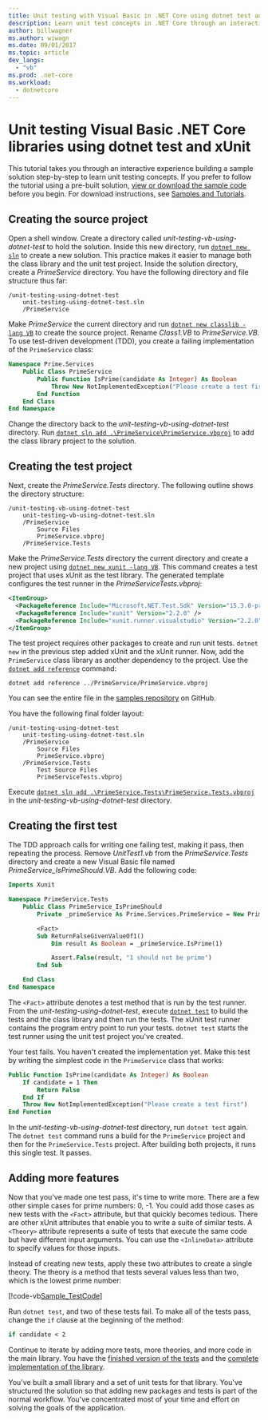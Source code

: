 ```yaml
---
title: Unit testing with Visual Basic in .NET Core using dotnet test and xUnit
description: Learn unit test concepts in .NET Core through an interactive experience building a sample Visual Basic solution step-by-step using dotnet test and xUnit.
author: billwagner
ms.author: wiwagn
ms.date: 09/01/2017
ms.topic: article
dev_langs: 
  - "vb"
ms.prod: .net-core
ms.workload: 
  - dotnetcore
---
```

# Unit testing Visual Basic .NET Core libraries using dotnet test and xUnit

This tutorial takes you through an interactive experience building a sample solution step-by-step to learn unit testing concepts. If you prefer to follow the tutorial using a pre-built solution, [view or download the sample code](https://github.com/dotnet/samples/tree/master/core/getting-started/unit-testing-vb-dotnet-test) before you begin. For download instructions, see [Samples and Tutorials](../../samples-and-tutorials/index.md#viewing-and-downloading-samples).

## Creating the source project

Open a shell window. Create a directory called *unit-testing-vb-using-dotnet-test* to hold the solution.
Inside this new directory, run [`dotnet new sln`](../tools/dotnet-new.md) to create a new solution. This practice
makes it easier to manage both the class library and the unit test project.
Inside the solution directory, create a *PrimeService* directory. You have the following directory and file structure thus far:

```
/unit-testing-using-dotnet-test
    unit-testing-using-dotnet-test.sln
    /PrimeService
```

Make *PrimeService* the current directory and run [`dotnet new classlib -lang VB`](../tools/dotnet-new.md) to create the source project. Rename *Class1.VB* to *PrimeService.VB*. To use test-driven development (TDD), you create a failing implementation of the `PrimeService` class:

```vb
Namespace Prime.Services
    Public Class PrimeService
        Public Function IsPrime(candidate As Integer) As Boolean
            Throw New NotImplementedException("Please create a test first")
        End Function
    End Class
End Namespace
```

Change the directory back to the *unit-testing-vb-using-dotnet-test* directory. Run [`dotnet sln add .\PrimeService\PrimeService.vbproj`](../tools/dotnet-sln.md)
to add the class library project to the solution.

## Creating the test project

Next, create the *PrimeService.Tests* directory. The following outline shows the directory structure:

```
/unit-testing-vb-using-dotnet-test
    unit-testing-vb-using-dotnet-test.sln
    /PrimeService
        Source Files
        PrimeService.vbproj
    /PrimeService.Tests
```

Make the *PrimeService.Tests* directory the current directory and create a new project using [`dotnet new xunit -lang VB`](../tools/dotnet-new.md). This command creates a test project that uses xUnit as the test library. The generated template configures the test runner in the *PrimeServiceTests.vbproj*:

```xml
<ItemGroup>
  <PackageReference Include="Microsoft.NET.Test.Sdk" Version="15.3.0-preview-20170628-02" />
  <PackageReference Include="xunit" Version="2.2.0" />
  <PackageReference Include="xunit.runner.visualstudio" Version="2.2.0" />
</ItemGroup>
```

The test project requires other packages to create and run unit tests. `dotnet new` in the previous step added xUnit and the xUnit runner. Now, add the `PrimeService` class library as another dependency to the project. Use the [`dotnet add reference`](../tools/dotnet-add-reference.md) command:

```
dotnet add reference ../PrimeService/PrimeService.vbproj
```

You can see the entire file in the [samples repository](https://github.com/dotnet/samples/blob/master/core/getting-started/unit-testing-vb-dotnet-test/PrimeService.Tests/PrimeService.Tests.vbproj) on GitHub.

You have the following final folder layout:

```
/unit-testing-using-dotnet-test
    unit-testing-using-dotnet-test.sln
    /PrimeService
        Source Files
        PrimeService.vbproj
    /PrimeService.Tests
        Test Source Files
        PrimeServiceTests.vbproj
```

Execute [`dotnet sln add .\PrimeService.Tests\PrimeService.Tests.vbproj`](../tools/dotnet-sln.md) in the *unit-testing-vb-using-dotnet-test* directory. 

## Creating the first test

The TDD approach calls for writing one failing test, making it pass, then repeating the process. Remove *UnitTest1.vb* from the *PrimeService.Tests* directory and create a new Visual Basic file named *PrimeService_IsPrimeShould.VB*. Add the following code:

```vb
Imports Xunit

Namespace PrimeService.Tests
    Public Class PrimeService_IsPrimeShould
        Private _primeService As Prime.Services.PrimeService = New Prime.Services.PrimeService()

        <Fact>
        Sub ReturnFalseGivenValueOf1()
            Dim result As Boolean = _primeService.IsPrime(1)

            Assert.False(result, "1 should not be prime")
        End Sub

    End Class
End Namespace
```

The `<Fact>` attribute denotes a test method that is run by the test runner. From the *unit-testing-using-dotnet-test*, execute [`dotnet test`](../tools/dotnet-test.md) to build the tests and the class library and then run the tests. The xUnit test runner contains the program entry point to run your tests. `dotnet test` starts the test runner using the unit test project you've created.

Your test fails. You haven't created the implementation yet. Make this test by writing the simplest code in the `PrimeService` class that works:

```vb
Public Function IsPrime(candidate As Integer) As Boolean
    If candidate = 1 Then
        Return False
    End If
    Throw New NotImplementedException("Please create a test first")
End Function
```

In the *unit-testing-vb-using-dotnet-test* directory, run `dotnet test` again. The `dotnet test` command runs a build for the `PrimeService` project and then for the `PrimeService.Tests` project. After building both projects, it runs this single test. It passes.

## Adding more features

Now that you've made one test pass, it's time to write more. There are a few other simple cases for prime numbers: 0, -1. You could add those cases as new tests with the `<Fact>` attribute, but that quickly becomes tedious. There are other xUnit attributes that enable you to write a suite of similar tests.  A `<Theory>` attribute represents a suite of tests that execute the same code but have different input arguments. You can use the `<InlineData>` attribute to specify values for those inputs.

Instead of creating new tests, apply these two attributes to create a single theory. The theory is a method that tests several values less than two, which is the lowest prime number:

[!code-vb[Sample_TestCode](../../../samples/core/getting-started/unit-testing-vb-dotnet-test/PrimeService.Tests/PrimeService_IsPrimeShould.vb?name=Sample_TestCode)]

Run `dotnet test`, and two of these tests fail. To make all of the tests pass, change the `if` clause at the beginning of the method:

```vb
if candidate < 2
```

Continue to iterate by adding more tests, more theories, and more code in the main library. You have the [finished version of the tests](https://github.com/dotnet/samples/blob/master/core/getting-started/unit-testing-vb-dotnet-test/PrimeService.Tests/PrimeService_IsPrimeShould.vb) and the [complete implementation of the library](https://github.com/dotnet/samples/blob/master/core/getting-started/unit-testing-vb-dotnet-test/PrimeService/PrimeService.vb).

You've built a small library and a set of unit tests for that library. You've structured the solution so that adding new packages and tests is part of the normal workflow. You've concentrated most of your time and effort on solving the goals of the application.
